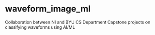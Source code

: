 # waveform_image_ml
Collaboration between NI and BYU CS Department Capstone projects on classifying waveforms using AI/ML
